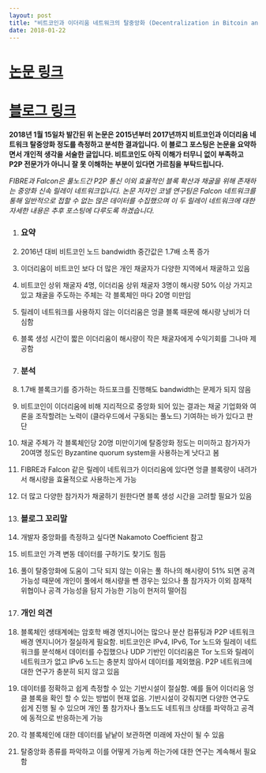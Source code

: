 ```yaml
---
layout: post
title: "비트코인과 이더리움 네트워크의 탈중앙화 (Decentralization in Bitcoin and Ethereum Networks) 논문 요약"
date: 2018-01-22
---
```


# [논문 링크](https://arxiv.org/pdf/1801.03998.pdf)
# [블로그 링크](http://hackingdistributed.com/2018/01/15/decentralization-bitcoin-ethereum/)

**2018년 1월 15일차 발간된 위 논문은 2015년부터 2017년까지 비트코인과 이더리움 네트워크 탈중앙화 정도를 측정하고 분석한 결과입니다. 이 블로그 포스팅은 논문을 요약하면서 개인적 생각을 서술한 글입니다. 비트코인도 아직 이해가 터무니 없이 부족하고 P2P 전문가가 아니니 잘 못 이해하는 부분이 있다면 가르침을 부탁드립니다.**

*FIBRE과 Falcon은 풀노드간 P2P 통신 이외 효율적인 블록 확산과 채굴을 위해 존재하는 중앙화 신속 릴레이 네트워크입니다. 논문 저자인 코넬 연구팀은 Falcon 네트워크를 통해 일반적으로 접할 수 없는 많은 데이터를 수집했으며 이 두 릴레이 네트워크에 대한 자세한 내용은 추후 포스팅에 다루도록 하겠습니다.*

1. ### 요약
  1. 2016년 대비 비트코인 노드 bandwidth 중간값은 1.7배 소폭 증가
  2. 이더리움이 비트코인 보다 더 많은 개인 채굴자가 다양한 지역에서 채굴하고 있음
  3. 비트코인 상위 채굴자 4명, 이더리움 상위 채굴자 3명이 해시량 50% 이상 가지고 있고 채굴을 주도하는 주체는 각 블록체인 마다 20명 미만임
  4. 릴레이 네트워크를 사용하지 않는 이더리움은 엉클 블록 때문에 해시량 낭비가 더 심함
  5. 블록 생성 시간이 짧은 이더리움이 해시량이 작은 채굴자에게 수익기회를 그나마 제공함
  
2. ### 분석
  1. 1.7배 블록크기를 증가하는 하드포크를 진행해도 bandwidth는 문제가 되지 않음
  2. 비트코인이 이더리움에 비해 지리적으로 중앙화 되어 있는 결과는 채굴 기업화와 여론을 조작할려는 노력이 (클라우드에서 구동되는 풀노드) 기여하는 바가 있다고 판단
  3. 채굴 주체가 각 블록체인당 20명 미만이기에 탈중앙화 정도는 미미하고 참가자가 20여명 정도인 Byzantine quorum system을 사용하는게 낫다고 봄
  4. FIBRE과 Falcon 같은 릴레이 네트워크가 이더리움에 있다면 엉클 블록량이 내려가서 해시량을 효율적으로 사용하는게 가능
  5. 더 많고 다양한 참가자가 채굴하기 원한다면 블록 생성 시간을 고려할 필요가 있음
  
3. ### 블로그 꼬리말
  1. 개발자 중앙화를 측정하고 싶다면 Nakamoto Coefficient 참고
  2. 비트코인 가격 변동 데이터를 구하기도 찾기도 힘듬
  3. 풀이 탈중앙화에 도움이 그닥 되지 않는 이유는 풀 하나의 해시량이 51% 되면 공격 가능성 때문에 개인이 풀에서 해시량을 뺀 경우는 있으나 풀 참가자가 이외 잠재적 위협이나 공격 가능성을 탐지 가능한 기능이 현저히 떨어짐
  
4. ### 개인 의견
  1. 블록체인 생태계에는 암호학 배경 엔지니어는 많으나 분산 컴퓨팅과 P2P 네트워크 배경 엔지니어가 절실하게 필요함. 비트코인은 IPv4, IPv6, Tor 노드와 릴레이 네트워크를 분석해서 데이터를 수집했으나 UDP 기반인 이더리움은 Tor 노드와 릴레이 네트워크가 없고 IPv6 노드는 충분치 않아서 데이터를 제외했음. P2P 네트워크에 대한 연구가 충분히 되지 않고 있음
  2. 데이터를 정확하고 쉽게 측정할 수 있는 기반시설이 절실함. 예를 들어 이더리움 엉클 블록을 확인 할 수 있는 방법이 현재 없음. 기반시설이 갖춰지면 다양한 연구도 쉽게 진행 될 수 있으며 개인 풀 참가자나 풀노드도 네트워크 상태를 파악하고 공격에 동적으로 반응하는게 가능
  3. 각 블록체인에 대한 데이터를 낱낱이 보관하면 미래에 자산이 될 수 있음
  4. 탈중앙화 종류를 파악하고 이를 어떻게 가능케 하는가에 대한 연구는 계속해서 필요함
